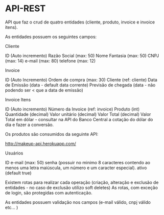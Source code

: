 # API-REST

API que faz o crud de quatro entidades (cliente, produto, invoice e invoice itens).

As entidades possuem os seguintes campos:

Cliente

ID (Auto incremento)
Razão Social (max: 50)
Nome Fantasia (max: 50)
CNPJ (max: 14)
e-mail (max: 80)
telefone (max: 12)


Invoice

ID (Auto Incremento)
Ordem de compra (max: 30)
Cliente (ref: cliente)
Data de Emissão (data - default data corrente)
Previsão de chegada (data - não podendo ser < que a data de emissão)


Invoice Itens

ID (Auto incremento)
Número da Invoice (ref: invoice)
Produto (int)
Quantidade (decimal)
Valor unitário (decimal)
Valor Total (decimal)
Valor Total em dólar - consultar na API do Banco Central a cotação do dólar do dia e fazer a conversão.


Os produtos são consumidos da seguinte API:

http://makeup-api.herokuapp.com/

Usuários

ID
e-mail (max: 50)
senha (possuir no minimo 8 caracteres contendo ao menos uma letra maiúscula, um número e um caracter especial).
ativo (default true)

Existem rotas para realizar cada operação (criação, alteração e exclusão de entidades - no caso de exclusão utilizo soft deletes) As rotas, com exceção de login, são protegidas com autenticação.

As entidades possuem validação nos campos (e-mail válido, cnpj válido etc... )
